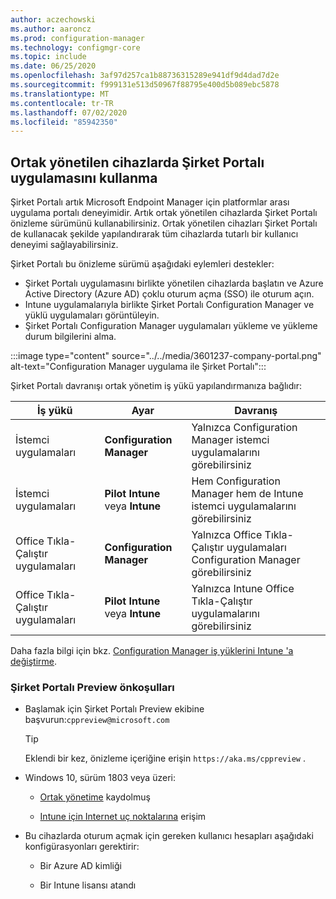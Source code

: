```yaml
---
author: aczechowski
ms.author: aaroncz
ms.prod: configuration-manager
ms.technology: configmgr-core
ms.topic: include
ms.date: 06/25/2020
ms.openlocfilehash: 3af97d257ca1b88736315289e941df9d4dad7d2e
ms.sourcegitcommit: f999131e513d50967f88795e400d5b089ebc5878
ms.translationtype: MT
ms.contentlocale: tr-TR
ms.lasthandoff: 07/02/2020
ms.locfileid: "85942350"
---
```

## <a name="use-the-company-portal-app-on-co-managed-devices"></a><a name="bkmk_portal"></a>Ortak yönetilen cihazlarda Şirket Portalı uygulamasını kullanma

<!--CMADO-3601237,INADO-4297660-->

Şirket Portalı artık Microsoft Endpoint Manager için platformlar arası uygulama portalı deneyimidir. Artık ortak yönetilen cihazlarda Şirket Portalı önizleme sürümünü kullanabilirsiniz. Ortak yönetilen cihazları Şirket Portalı de kullanacak şekilde yapılandırarak tüm cihazlarda tutarlı bir kullanıcı deneyimi sağlayabilirsiniz.

Şirket Portalı bu önizleme sürümü aşağıdaki eylemleri destekler:

- Şirket Portalı uygulamasını birlikte yönetilen cihazlarda başlatın ve Azure Active Directory (Azure AD) çoklu oturum açma (SSO) ile oturum açın.
- Intune uygulamalarıyla birlikte Şirket Portalı Configuration Manager ve yüklü uygulamaları görüntüleyin.
- Şirket Portalı Configuration Manager uygulamaları yükleme ve yükleme durum bilgilerini alma.

:::image type="content" source="../../media/3601237-company-portal.png" alt-text="Configuration Manager uygulama ile Şirket Portalı":::

Şirket Portalı davranışı ortak yönetim iş yükü yapılandırmanıza bağlıdır:

| İş yükü | Ayar | Davranış |
|----------|---------|----------|
| İstemci uygulamaları | **Configuration Manager** | Yalnızca Configuration Manager istemci uygulamalarını görebilirsiniz |
| İstemci uygulamaları | **Pilot Intune** veya **Intune** | Hem Configuration Manager hem de Intune istemci uygulamalarını görebilirsiniz |
| Office Tıkla-Çalıştır uygulamaları | **Configuration Manager** | Yalnızca Office Tıkla-Çalıştır uygulamaları Configuration Manager görebilirsiniz |
| Office Tıkla-Çalıştır uygulamaları | **Pilot Intune** veya **Intune** | Yalnızca Intune Office Tıkla-Çalıştır uygulamalarını görebilirsiniz |

Daha fazla bilgi için bkz. [Configuration Manager iş yüklerini Intune 'a değiştirme](../../../../../comanage/how-to-switch-workloads.md).

### <a name="prerequisites-for-company-portal-preview"></a><a name="bkmk_prereq"></a>Şirket Portalı Preview önkoşulları

- Başlamak için Şirket Portalı Preview ekibine başvurun:`cppreview@microsoft.com`

    > [!TIP]
    > Eklendi bir kez, önizleme içeriğine erişin `https://aka.ms/cppreview` .

- Windows 10, sürüm 1803 veya üzeri:

  - [Ortak yönetime](../../../../../comanage/how-to-enable.md) kaydolmuş

  - [Intune için Internet uç noktalarına](../../../../../../intune/fundamentals/intune-endpoints.md) erişim

- Bu cihazlarda oturum açmak için gereken kullanıcı hesapları aşağıdaki konfigürasyonları gerektirir:

  - Bir Azure AD kimliği

  - Bir Intune lisansı atandı
